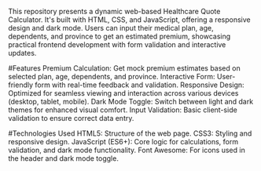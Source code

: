 This repository presents a dynamic web-based Healthcare Quote Calculator. It's built with HTML, CSS, and JavaScript, offering a responsive design and dark mode. 
Users can input their medical plan, age, dependents, and province to get an estimated premium, showcasing practical frontend development with form validation and interactive updates.

#Features
Premium Calculation: Get mock premium estimates based on selected plan, age, dependents, and province.
Interactive Form: User-friendly form with real-time feedback and validation.
Responsive Design: Optimized for seamless viewing and interaction across various devices (desktop, tablet, mobile).
Dark Mode Toggle: Switch between light and dark themes for enhanced visual comfort.
Input Validation: Basic client-side validation to ensure correct data entry.

#Technologies Used
HTML5: Structure of the web page.
CSS3: Styling and responsive design.
JavaScript (ES6+): Core logic for calculations, form validation, and dark mode functionality.
Font Awesome: For icons used in the header and dark mode toggle.
